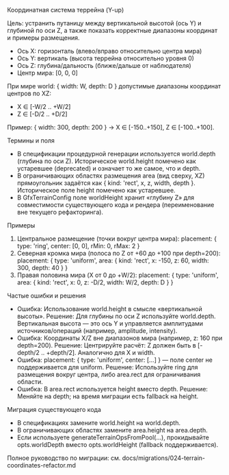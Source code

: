 Координатная система террейна (Y-up)

Цель: устранить путаницу между вертикальной высотой (ось Y) и глубиной по оси Z, а также показать корректные диапазоны координат и примеры размещения.

- Ось X: горизонталь (влево/вправо относительно центра мира)
- Ось Y: вертикаль (высота террейна относительно уровня 0)
- Ось Z: глубина/дальность (ближе/дальше от наблюдателя)
- Центр мира: [0, 0, 0]

При мире world: { width: W, depth: D } допустимые диапазоны координат центров по XZ:
- X ∈ [-W/2 .. +W/2]
- Z ∈ [-D/2 .. +D/2]

Пример: { width: 300, depth: 200 } → X ∈ [-150..+150], Z ∈ [-100..+100].

Термины и поля
- В спецификации процедурной генерации используется world.depth (глубина по оси Z). Историческое world.height помечено как устаревшее (deprecated) и означает то же самое, что и depth.
- В ограничивающих областях размещения area (вид сверху, XZ) прямоугольник задаётся как { kind: 'rect', x, z, width, depth }. Историческое поле height помечено как устаревшее.
- В GfxTerrainConfig поле worldHeight хранит «глубину Z» для совместимости существующего кода и рендера (переименование вне текущего рефакторинга).

Примеры
1) Центральное размещение (точки вокруг центра мира): placement: { type: 'ring', center: [0, 0], rMin: 0, rMax: 2 }
2) Северная кромка мира (полоса по Z от +60 до +100 при depth=200): placement: { type: 'uniform', area: { kind: 'rect', x: -150, z: 60, width: 300, depth: 40 } }
3) Правая половина мира (X от 0 до +W/2): placement: { type: 'uniform', area: { kind: 'rect', x: 0, z: -D/2, width: W/2, depth: D } }

Частые ошибки и решения
- Ошибка: Использование world.height в смысле «вертикальной высоты». Решение: Для глубины по оси Z используйте world.depth. Вертикальная высота — это ось Y и управляется амплитудами источников/операций (например, amplitude, intensity).
- Ошибка: Координаты X/Z вне диапазонов мира (например, z: 160 при depth=200). Решение: Центрируйте расчёт: Z должен быть в [-depth/2 .. +depth/2]. Аналогично для X и width.
- Ошибка: placement: { type: 'uniform', center: [...] } — поле center не поддерживается для uniform. Решение: Используйте ring для размещения вокруг центра, либо area.rect для ограничивания области.
- Ошибка: В area.rect используется height вместо depth. Решение: Меняйте на depth; на время миграции есть fallback на height.

Миграция существующего кода
- В спецификациях замените world.height на world.depth.
- В ограничивающих областях замените area.height на area.depth.
- Если используете generateTerrainOpsFromPool(...), прокидывайте opts.worldDepth вместо opts.worldHeight (fallback поддерживается).

Полное руководство по миграции: см. docs/migrations/024-terrain-coordinates-refactor.md

